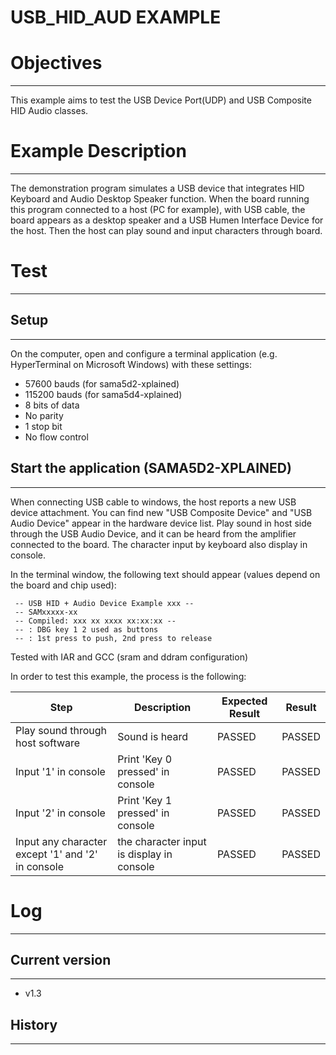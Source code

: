USB_HID_AUD EXAMPLE
===================

# Objectives
------------
This example aims to test the USB Device Port(UDP) and USB Composite HID Audio
classes.

# Example Description
---------------------
The demonstration program simulates a USB device that integrates HID Keyboard
and Audio Desktop Speaker function. When the board running this program
connected to a host (PC for example), with USB cable, the board appears as a
desktop speaker and a USB Humen Interface Device for the host. Then the host
can play sound and input characters through board.

# Test
------

## Setup
--------
On the computer, open and configure a terminal application (e.g. HyperTerminal
on Microsoft Windows) with these settings:
 - 57600 bauds (for sama5d2-xplained)
 - 115200 bauds (for sama5d4-xplained)
 - 8 bits of data
 - No parity
 - 1 stop bit
 - No flow control

## Start the application (SAMA5D2-XPLAINED)
-------------------------------------------
When connecting USB cable to windows, the host reports a new USB device
attachment. You can find new "USB Composite Device" and "USB Audio Device"
appear in the hardware device list. Play sound in host side through the USB
Audio Device, and it can be heard from the amplifier connected to the board.
The character input by keyboard also display in console.

In the terminal window, the following text should appear (values depend on the
board and chip used):
```
 -- USB HID + Audio Device Example xxx --
 -- SAMxxxxx-xx
 -- Compiled: xxx xx xxxx xx:xx:xx --
 -- : DBG key 1 2 used as buttons
 -- : 1st press to push, 2nd press to release
```

Tested with IAR and GCC (sram and ddram configuration)

In order to test this example, the process is the following:

Step | Description | Expected Result | Result
-----|-------------|-----------------|-------
Play sound through host software | Sound is heard | PASSED | PASSED
Input '1' in console | Print 'Key 0 pressed' in console | PASSED | PASSED
Input '2' in console | Print 'Key 1 pressed' in console | PASSED | PASSED
Input any character except '1' and '2' in console | the character input is display in console | PASSED | PASSED


# Log
-----

## Current version
------------------
 - v1.3

## History
----------
